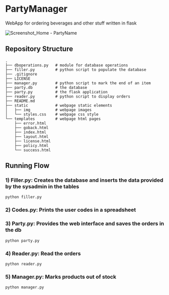 # PartyManager
WebApp for ordering beverages and other stuff written in flask

![Screenshot_Home - PartyName](https://user-images.githubusercontent.com/60071372/84798182-f11b3b80-affa-11ea-9924-ccc4389c0f9d.png)
## Repository Structure
```
.
├── dboperations.py   # module for database operations
├── filler.py         # python script to populate the database
├── .gitignore
├── LICENSE
├── manager.py        # python script to mark the end of an item
├── party.db          # the database
├── party.py          # the flask application
├── reader.py         # python script to display orders
├── README.md
├── static            # webpage static elements
│   ├── img           # webpage images
│   └── styles.css    # webpage css style
└── templates         # webpage html pages
    ├── error.html
    ├── goback.html
    ├── index.html
    ├── layout.html
    ├── license.html
    ├── policy.html
    └── success.html
```
## Running Flow

### 1) Filler.py: Creates the database and inserts the data provided by the sysadmin in the tables 
 `python filler.py`
### 2) Codes.py: Prints the user codes in a spreadsheet
### 3) Party.py: Provides the web interface and saves the orders in the db
`python party.py`
### 4) Reader.py: Read the orders
`python reader.py`
### 5) Manager.py: Marks products out of stock
`python manager.py`